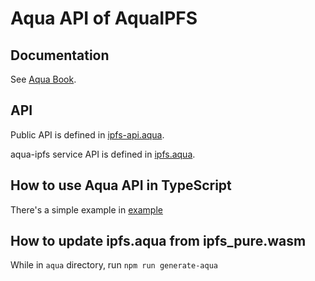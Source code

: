 # Aqua API of AquaIPFS

## Documentation
See [Aqua Book](https://fluence.dev/aqua-book/libraries/aqua-ipfs).

## API
Public API is defined in [ipfs-api.aqua](/aqua/ipfs-api.aqua).

aqua-ipfs service API is defined in [ipfs.aqua](/aqua/ipfs.aqua).

## How to use Aqua API in TypeScript
There's a simple example in [example](/example/index.ts)

## How to update ipfs.aqua from ipfs_pure.wasm
While in `aqua` directory, run `npm run generate-aqua`
